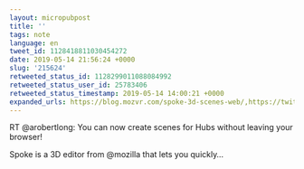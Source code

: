 ```yaml
---
layout: micropubpost
title: ''
tags: note
language: en
tweet_id: 1128418811030454272
date: 2019-05-14 21:56:24 +0000
slug: '215624'
retweeted_status_id: 1128299011088084992
retweeted_status_user_id: 25783406
retweeted_status_timestamp: 2019-05-14 14:00:21 +0000
expanded_urls: https://blog.mozvr.com/spoke-3d-scenes-web/,https://twitter.com/arobertlong/status/1128299011088084994/video/1
---
```

RT @arobertlong: You can now create scenes for Hubs without leaving your browser!

Spoke is a 3D editor from @mozilla that lets you quickly…
